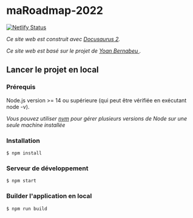 # maRoadmap-2022
[![Netlify Status](https://api.netlify.com/api/v1/badges/e046c0f1-befe-4688-9ad7-3bc1b64d7441/deploy-status)](https://app.netlify.com/sites/viviroadmap2022/deploys)

*Ce site web est construit avec [Docusaurus 2](https://docusaurus.io/).*

*Ce site web est basé sur le projet de [Yoan Bernabeu ](https://github.com/yoanbernabeu/).*

Lancer le projet en local
-------------------------

### Prérequis

Node.js version >= 14 ou supérieure (qui peut être vérifiée en exécutant node -v).

*Vous pouvez utiliser [nvm](https://github.com/nvm-sh/nvm) pour gérer plusieurs versions de Node sur une seule machine installée*

### [](https://github.com/yoanbernabeu/Roadmap-Dev-Symfony#installation)

### Installation

```
$ npm install

```

### [](https://github.com/yoanbernabeu/Roadmap-Dev-Symfony#serveur-de-développement)

### Serveur de développement

```
$ npm start

```

### [](https://github.com/yoanbernabeu/Roadmap-Dev-Symfony#builder-lapplication-en-local)

### Builder l'application en local

```
$ npm run build

```